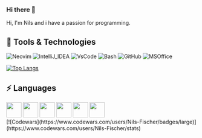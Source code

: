 ### Hi there 👋

Hi, I'm Nils and i have a passion for programming.

## 🔧 Tools & Technologies

![Neovim](https://img.shields.io/badge/NeoVim-%2357A143.svg?&style=for-the-badge&logo=neovim&logoColor=white)
![IntelliJ_IDEA](https://img.shields.io/badge/IntelliJ_IDEA-000000.svg?style=for-the-badge&logo=intellij-idea&logoColor=white)
![VsCode](https://img.shields.io/badge/Visual_Studio_Code-0078D4?style=for-the-badge&logo=visual%20studio%20code&logoColor=white)
![Bash](https://img.shields.io/badge/Shell_Script-121011?style=for-the-badge&logo=gnu-bash&logoColor=white)
![GitHub](https://img.shields.io/badge/-GitHub-181717?style=flat-square&logo=github)
![MSOffice](https://img.shields.io/badge/Microsoft_Office-D83B01?style=for-the-badge&logo=microsoft-office&logoColor=white)


[![Top Langs](https://github-readme-stats.vercel.app/api/top-langs/?username=Nils-Fischer&&langs_count=10&layout=compact&theme=merko&hide=CSS,Makefile)](https://github.com/anuraghazra/github-readme-stats)

## ⚡ Languages
<span>
<img src="https://cdn.jsdelivr.net/gh/devicons/devicon/icons/python/python-original.svg" height="40" width="40"/>
<img src="https://cdn.jsdelivr.net/gh/devicons/devicon/icons/java/java-original.svg" height="40" width="40"/>
<img src="https://cdn.jsdelivr.net/gh/devicons/devicon/icons/c/c-original.svg" height="40" width="40"/>
<img src="https://cdn.jsdelivr.net/gh/devicons/devicon/icons/javascript/javascript-original.svg" height="40" width="40"/>
<img src="https://cdn.jsdelivr.net/gh/devicons/devicon/icons/css3/css3-original.svg" height="40" width="40"/>
<img src="https://cdn.jsdelivr.net/gh/devicons/devicon/icons/html5/html5-original.svg" height="40" width="40"/>
</span>

<br>
[![Codewars](https://www.codewars.com/users/Nils-Fischer/badges/large)](https://www.codewars.com/users/Nils-Fischer/stats)

